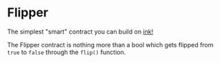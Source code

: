 # Flipper

The simplest "smart" contract you can build on [ink!](https://use.ink/)

The Flipper contract is nothing more than a bool which gets flipped from `true` to `false` through the `flip()` function.